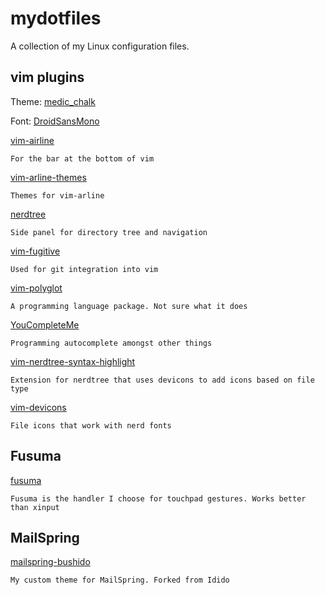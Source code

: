 # mydotfiles

A collection of my Linux configuration files.

## vim plugins

Theme: [medic_chalk](https://github.com/ParamagicDev/vim-medic_chalk)

Font: [DroidSansMono](https://nerdfonts.com-font-downloads)

[vim-airline](https://github.com/vim-airline/vim-airline)

	For the bar at the bottom of vim

[vim-arline-themes](https://github.com/vim-arline/vim-arline-themes)

	Themes for vim-arline

[nerdtree](https://github.com/preservim/nerdtree)

	Side panel for directory tree and navigation

[vim-fugitive](https://github.com/tpope/vim-fugitive)

	Used for git integration into vim

[vim-polyglot](https://github.com/sheerun/vim-polyglot)

	A programming language package. Not sure what it does

[YouCompleteMe](https://github.com/ycm-core/YouCompleteMe)

	Programming autocomplete amongst other things

[vim-nerdtree-syntax-highlight](https://github.com/tiagofumo/vim-nerdtree-syntax-highlight)

	Extension for nerdtree that uses devicons to add icons based on file type

[vim-devicons](https://github.com/ryanoasis/vim-devicons)

	File icons that work with nerd fonts 

## Fusuma

[fusuma](https://github.com/iberianpig/fusuma)

	Fusuma is the handler I choose for touchpad gestures. Works better than xinput

## MailSpring

[mailspring-bushido](https://github.com/TLChilton/mailspring-bushido)

	My custom theme for MailSpring. Forked from Idido 

